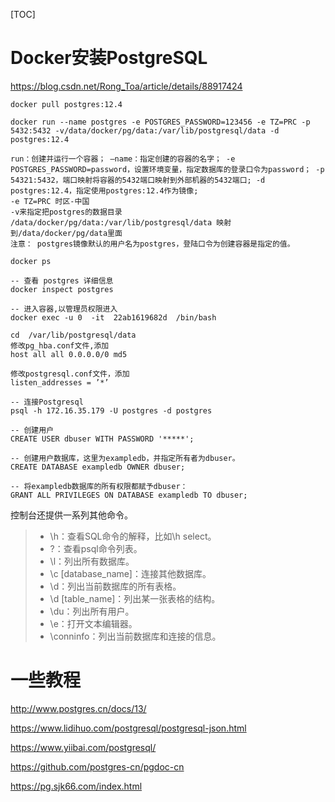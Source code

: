 [TOC]

# Docker安装PostgreSQL

https://blog.csdn.net/Rong_Toa/article/details/88917424

```shell
docker pull postgres:12.4

docker run --name postgres -e POSTGRES_PASSWORD=123456 -e TZ=PRC -p 5432:5432 -v/data/docker/pg/data:/var/lib/postgresql/data -d postgres:12.4 

run：创建并运行一个容器； –name：指定创建的容器的名字； -e POSTGRES_PASSWORD=password，设置环境变量，指定数据库的登录口令为password； -p 54321:5432，端口映射将容器的5432端口映射到外部机器的5432端口; -d postgres:12.4，指定使用postgres:12.4作为镜像;
-e TZ=PRC 时区-中国
-v来指定把postgres的数据目录 /data/docker/pg/data:/var/lib/postgresql/data 映射到/data/docker/pg/data里面
注意： postgres镜像默认的用户名为postgres，登陆口令为创建容器是指定的值。

docker ps 

-- 查看 postgres 详细信息
docker inspect postgres 

-- 进入容器,以管理员权限进入
docker exec -u 0  -it  22ab1619682d  /bin/bash

cd  /var/lib/postgresql/data
修改pg_hba.conf文件,添加
host all all 0.0.0.0/0 md5

修改postgresql.conf文件，添加
listen_addresses = ’*’

-- 连接Postgresql
psql -h 172.16.35.179 -U postgres -d postgres

-- 创建用户
CREATE USER dbuser WITH PASSWORD '*****';

-- 创建用户数据库，这里为exampledb，并指定所有者为dbuser。
CREATE DATABASE exampledb OWNER dbuser;

-- 将exampledb数据库的所有权限都赋予dbuser：
GRANT ALL PRIVILEGES ON DATABASE exampledb TO dbuser;

```

控制台还提供一系列其他命令。

> - \h：查看SQL命令的解释，比如\h select。
> - \?：查看psql命令列表。
> - \l：列出所有数据库。
> - \c [database_name]：连接其他数据库。
> - \d：列出当前数据库的所有表格。
> - \d [table_name]：列出某一张表格的结构。
> - \du：列出所有用户。
> - \e：打开文本编辑器。
> - \conninfo：列出当前数据库和连接的信息。

# 一些教程

http://www.postgres.cn/docs/13/

https://www.lidihuo.com/postgresql/postgresql-json.html

https://www.yiibai.com/postgresql/

https://github.com/postgres-cn/pgdoc-cn

https://pg.sjk66.com/index.html
